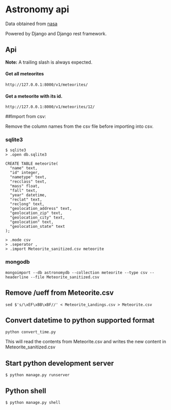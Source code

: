 # Astronomy api

Data obtained from [nasa](https://data.nasa.gov/view/ak9y-cwf9)

Powered by Django and Django rest framework.

## Api

**Note:** A trailing slash is always expected.

#### Get all meteorites
```http://127.0.0.1:8000/v1/meteorites/ ```

#### Get a meteorite with its id.
```http://127.0.0.1:8000/v1/meteorites/12/ ```

##Import from csv:

Remove the column names from the csv file before importing into csv.
### sqlite3
    $ sqlite3
    > .open db.sqlite3

    CREATE TABLE meteorite(
      "name" text,
      "id" integer,
      "nametype" text,
      "recclass" text,
      "mass" float,
      "fall" text,
      "year" datetime,
      "reclat" text,
      "reclong" text,
      "geolocation_address" text,
      "geolocation_zip" text,
      "geolocation_city" text,
      "geolocation" text,
      "geolocation_state" text
    );

    > .mode csv
    > .seperator ,
    > .import Meteorite_sanitized.csv meteorite

### mongodb
    mongoimport --db astronomydb --collection meteorite --type csv --headerline --file Meteorite_sanitized.csv

## Remove /ueff from Meteorite.csv
```sed $'s/\xEF\xBB\xBF//' < Meteorite_Landings.csv > Meteorite.csv```

## Convert datetime to python supported format
```python convert_time.py```

This will read the contents from Meteorite.csv and writes the new content in Meteorite_sanitized.csv

## Start python development server

```$ python manage.py runserver```

## Python shell

```$ python manage.py shell```
